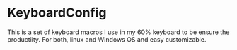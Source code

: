 # KeyboardConfig
This is a set of keyboard macros  I use in my 60% keyboard to be ensure the productiity. For both, linux and Windows OS and easy customizable.
